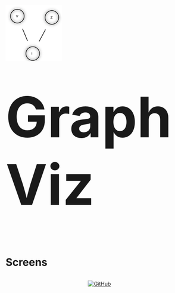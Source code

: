 <div style="float:left;width:30%">
<img alt="Logo" src="./docs/images/logo.png">
</div>
<div>
<h1 style="font-size:150px;font-style:sans-serif" >GraphViz</h1>
</div>

<div>
<h1>Screens</h1>
</div>

<div style= "align-content:center;bottom:0">
<p align="center">
<a href="https://github.com/cd-x/graphviz/blob/master/LICENSE">
<img alt="GitHub" src="https://img.shields.io/github/license/cd-x/graphviz">
</a>
</p>
<div>
